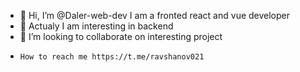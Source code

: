 - 👋 Hi, I’m @Daler-web-dev I am a fronted react and vue developer
- 👀 Actualy I am interesting in backend 
- 💞️ I’m looking to collaborate on interesting project
-     How to reach me https://t.me/ravshanov021
